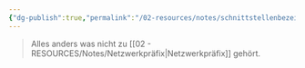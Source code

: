 ```yaml
---
{"dg-publish":true,"permalink":"/02-resources/notes/schnittstellenbezeichner/","tags":["netzwerk/ip/ipv6"],"noteIcon":"","updated":"2024-08-01T11:23:05.000+02:00"}
---
```


>Alles anders was nicht zu [[02 - RESOURCES/Notes/Netzwerkpräfix\|Netzwerkpräfix]] gehört.
><style> .container {font-family: sans-serif; text-align: center;} .button-wrapper button {z-index: 1;height: 40px; width: 100px; margin: 10px;padding: 5px;} .excalidraw .App-menu_top .buttonList { display: flex;} .excalidraw-wrapper { height: 800px; margin: 50px; position: relative;} :root[dir="ltr"] .excalidraw .layer-ui__wrapper .zen-mode-transition.App-menu_bottom--transition-left {transform: none;} </style><script src="https://cdn.jsdelivr.net/npm/react@17/umd/react.production.min.js"></script><script src="https://cdn.jsdelivr.net/npm/react-dom@17/umd/react-dom.production.min.js"></script><script type="text/javascript" src="https://cdn.jsdelivr.net/npm/@excalidraw/excalidraw@0/dist/excalidraw.production.min.js"></script><div id="Interface_Identifier_2024-07-30_1226.42.excalidraw.md1"></div><script>(function(){const InitialData={"type":"excalidraw","version":2,"source":"https://github.com/zsviczian/obsidian-excalidraw-plugin/releases/tag/2.2.10","elements":[{"type":"text","version":37,"versionNonce":1239375854,"index":"a0","isDeleted":false,"id":"fTHOBBD2","fillStyle":"solid","strokeWidth":2,"strokeStyle":"solid","roughness":1,"opacity":100,"angle":0,"x":-256.10986328125,"y":-32.7421875,"strokeColor":"#1e1e1e","backgroundColor":"transparent","width":474.7197265625,"height":50,"seed":701387502,"groupIds":[],"frameId":null,"roundness":null,"boundElements":[],"updated":1722335205919,"link":null,"locked":false,"fontSize":20,"fontFamily":1,"text":"2001:db8:85a3:0000:0000:8a2e:0370:7334/64\n","rawText":"2001:db8:85a3:0000:0000:8a2e:0370:7334/64\n","textAlign":"left","verticalAlign":"top","containerId":null,"originalText":"2001:db8:85a3:0000:0000:8a2e:0370:7334/64\n","autoResize":true,"lineHeight":1.25},{"type":"freedraw","version":184,"versionNonce":1775721906,"index":"a1","isDeleted":false,"id":"fUfiawxwovG8oC1VA3qc8","fillStyle":"solid","strokeWidth":1,"strokeStyle":"solid","roughness":1,"opacity":100,"angle":0,"x":179.89013671875,"y":-39.7421875,"strokeColor":"#1e1e1e","backgroundColor":"transparent","width":212,"height":49,"seed":1587660078,"groupIds":[],"frameId":null,"roundness":null,"boundElements":[],"updated":1722335212961,"link":null,"locked":false,"points":[[0,0],[0,-1],[0,-2],[0,-4],[0,-6],[0,-8],[0,-9],[0,-10],[-1,-10],[-2,-12],[-4,-13],[-6,-14],[-7,-15],[-10,-15],[-13,-16],[-17,-17],[-22,-18],[-27,-18],[-37,-18],[-40,-18],[-45,-18],[-50,-18],[-55,-18],[-57,-18],[-60,-18],[-63,-18],[-64,-18],[-67,-18],[-70,-18],[-73,-18],[-75,-19],[-80,-21],[-85,-21],[-88,-23],[-91,-24],[-93,-24],[-93,-25],[-94,-26],[-95,-27],[-96,-29],[-98,-33],[-99,-34],[-99,-37],[-101,-40],[-101,-44],[-103,-47],[-104,-49],[-105,-49],[-106,-48],[-107,-46],[-107,-43],[-108,-41],[-108,-40],[-109,-39],[-110,-37],[-111,-36],[-114,-33],[-116,-31],[-119,-28],[-123,-24],[-125,-24],[-126,-23],[-128,-21],[-130,-21],[-131,-21],[-136,-20],[-140,-19],[-144,-19],[-150,-19],[-156,-19],[-161,-19],[-167,-19],[-171,-19],[-176,-19],[-179,-19],[-180,-19],[-182,-19],[-184,-19],[-187,-19],[-190,-19],[-193,-19],[-196,-19],[-198,-19],[-200,-19],[-202,-19],[-203,-19],[-204,-19],[-205,-19],[-206,-19],[-207,-18],[-208,-18],[-208,-17],[-209,-17],[-210,-16],[-210,-15],[-210,-14],[-211,-13],[-212,-12],[-212,-12]],"lastCommittedPoint":null,"simulatePressure":true,"pressures":[]},{"type":"text","version":154,"versionNonce":740588914,"index":"a2","isDeleted":false,"id":"jVAVteOy","fillStyle":"solid","strokeWidth":1,"strokeStyle":"solid","roughness":1,"opacity":100,"angle":0,"x":-10.10986328125,"y":-124.7421875,"strokeColor":"#1e1e1e","backgroundColor":"transparent","width":196.99981689453125,"height":25,"seed":80539502,"groupIds":[],"frameId":null,"roundness":null,"boundElements":[],"updated":1722335230600,"link":null,"locked":false,"fontSize":20,"fontFamily":1,"text":"Interface Identifier","rawText":"Interface Identifier","textAlign":"left","verticalAlign":"top","containerId":null,"originalText":"Interface Identifier","autoResize":true,"lineHeight":1.25}],"appState":{"theme":"dark","viewBackgroundColor":"#ffffff","currentItemStrokeColor":"#1e1e1e","currentItemBackgroundColor":"transparent","currentItemFillStyle":"solid","currentItemStrokeWidth":2,"currentItemStrokeStyle":"solid","currentItemRoughness":1,"currentItemOpacity":100,"currentItemFontFamily":1,"currentItemFontSize":20,"currentItemTextAlign":"left","currentItemStartArrowhead":null,"currentItemEndArrowhead":"arrow","scrollX":1063.25,"scrollY":476.7578125,"zoom":{"value":1},"currentItemRoundness":"round","gridSize":null,"gridColor":{"Bold":"#C9C9C9FF","Regular":"#EDEDEDFF"},"currentStrokeOptions":null,"previousGridSize":null,"frameRendering":{"enabled":true,"clip":true,"name":true,"outline":true},"objectsSnapModeEnabled":false},"files":{}};InitialData.scrollToContent=true;App=()=>{const e=React.useRef(null),t=React.useRef(null),[n,i]=React.useState({width:void 0,height:void 0});return React.useEffect(()=>{i({width:t.current.getBoundingClientRect().width,height:t.current.getBoundingClientRect().height});const e=()=>{i({width:t.current.getBoundingClientRect().width,height:t.current.getBoundingClientRect().height})};return window.addEventListener("resize",e),()=>window.removeEventListener("resize",e)},[t]),React.createElement(React.Fragment,null,React.createElement("div",{className:"excalidraw-wrapper",ref:t},React.createElement(ExcalidrawLib.Excalidraw,{ref:e,width:n.width,height:n.height,initialData:InitialData,viewModeEnabled:!0,zenModeEnabled:!0,gridModeEnabled:!1})))},excalidrawWrapper=document.getElementById("Interface_Identifier_2024-07-30_1226.42.excalidraw.md1");ReactDOM.render(React.createElement(App),excalidrawWrapper);})();</script>